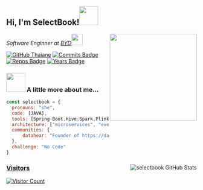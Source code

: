 <h2> Hi, I'm SelectBook!<img src="https://media.giphy.com/media/mGcNjsfWAjY5AEZNw6/giphy.gif" width="50"></h2>
<img align='right' src="https://media.giphy.com/media/M9gbBd9nbDrOTu1Mqx/giphy.gif" width="230">
<p><em>Software Enginner at <a href="https://www.byd.com">BYD</a><img src="https://media.giphy.com/media/WUlplcMpOCEmTGBtBW/giphy.gif" width="30"> 
</em></p>

[![GitHub Thaiane](https://img.shields.io/github/followers/selectbook?label=follow&style=social)](https://github.com/Thaiane)
[![Commits Badge](https://badges.pufler.dev/commits/monthly/selectbook)](https://badges.pufler.dev)
[![Repos Badge](https://badges.pufler.dev/repos/selectbook)](https://badges.pufler.dev)
[![Years Badge](https://badges.pufler.dev/years/selectbook)](https://badges.pufler.dev)

### <img src="https://media.giphy.com/media/VgCDAzcKvsR6OM0uWg/giphy.gif" width="50"> A little more about me...  

```javascript
const selectbook = {
  pronouns: "she",
  code: [JAVA],
  tools: [Spring-Boot,Hive,Spark,Flink],
  architecture: ["microservices", "event-driven", "streaming system"],
  communities: {
      datahear: "Founder of https://datahear.com"
  },
  challenge: "No Code"
}
```

<a href="https://https://datahear.com">
<img align="right" src="https://github-readme-stats.vercel.app/api/?username=selectbook&show_icons=true&title_color=fff&icon_color=79ff97&text_color=9f9f9f&bg_color=151515" alt="selectbook GitHub Stats"/>

### Visitors

![Visitor Count](https://profile-counter.glitch.me/acmenlt/count.svg)
</a>
